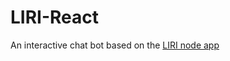 # LIRI-React
An interactive chat bot based on the [LIRI node app](https://github.com/lhocke/liri-node-app)


